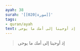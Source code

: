 ```yaml
---
ayah: 38
surah: '[[020|سورة]]'
tags:
- quran/ayah
text: إذ أوحينا إلى أمك ما يوحى
---
```

> إذ أوحينا إلى أمك ما يوحى
